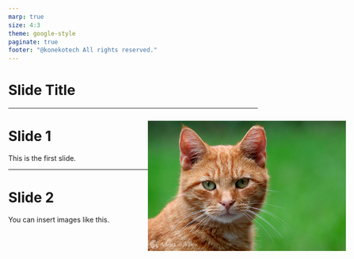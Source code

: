 ```yaml
---
marp: true
size: 4:3
theme: google-style
paginate: true
footer: "@konekotech All rights reserved."
---
```


<!--
_class: top
-->

# Slide Title

---

# Slide 1

This is the first slide.

---

# Slide 2

You can insert images like this.

<dev style="width: 400px;position: absolute; top: 300px; right: 50px;">
 <img src="./images/cat1.jpg">
</dev>

